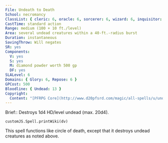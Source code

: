 ```yaml
---
File: Undeath to Death
School: necromancy
ClassList: { cleric: 6, oracle: 6, sorcerer: 6, wizard: 6, inquisitor: 6, spiritualist: 6 }
CastTime: standard action
Range: medium (100 + 10 ft./level)
Area: several undead creatures within a 40-ft.-radius burst
Duration: instantaneous
SavingThrow: Will negates
SR: yes
Components:
  V: yes
  S: yes
  M: diamond powder worth 500 gp
  DF: yes
SLALevel: 6
Domains: { Glory: 6, Repose: 6 }
GPCost: 500
Bloodline: { Undead: 13 }
Copyright:
  Content: "[PFRPG Core](http://www.d20pfsrd.com/magic/all-spells/u/undeath-to-death)"
---
```

Brief:: Destroys 1d4 HD/level undead (max. 20d4).

```dataviewjs
customJS.Spell.printWiki(dv)
```

This spell functions like circle of death, except that it destroys undead creatures as noted above.
